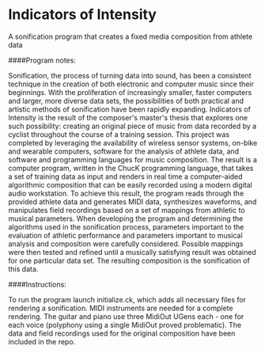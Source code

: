# Indicators of Intensity
A sonification program that creates a fixed media composition from athlete data


####Program notes: 

Sonification, the process of turning data into sound, has been a consistent technique in the creation of both electronic and computer music since their beginnings. With the proliferation of increasingly smaller, faster computers and larger, more diverse data sets, the possibilities of both practical and artistic methods of sonification have been rapidly expanding. Indicators of Intensity is the result of the composer's master's thesis that explores one such possibility: creating an original piece of music from data recorded by a cyclist throughout the course of a training session. This project was completed by leveraging the availability of wireless sensor systems, on-bike and wearable computers, software for the analysis of athlete data, and software and programming languages for music composition. The result is a computer program, written in the ChucK programming language, that takes a set of training data as input and renders in real time a computer-aided algorithmic composition that can be easily recorded using a modern digital audio workstation. To achieve this result, the program reads through the provided athlete data and generates MIDI data, synthesizes waveforms, and manipulates field recordings based on a set of mappings from athletic to musical parameters. When developing the program and determining the algorithms used in the sonification process, parameters important to the evaluation of athletic performance and parameters important to musical analysis and composition were carefully considered. Possible mappings were then tested and refined until a musically satisfying result was obtained for one particular data set. The resulting composition is the sonification of this data.


####Instructions:

To run the program launch initialize.ck, which adds all necessary files for rendering a sonification. MIDI instruments are needed for a complete rendering. The guitar and piano use three MidiOut UGens each - one for each voice (polyphony using a single MidiOut proved problematic). The data and field recordings used for the original composition have been included in the repo.